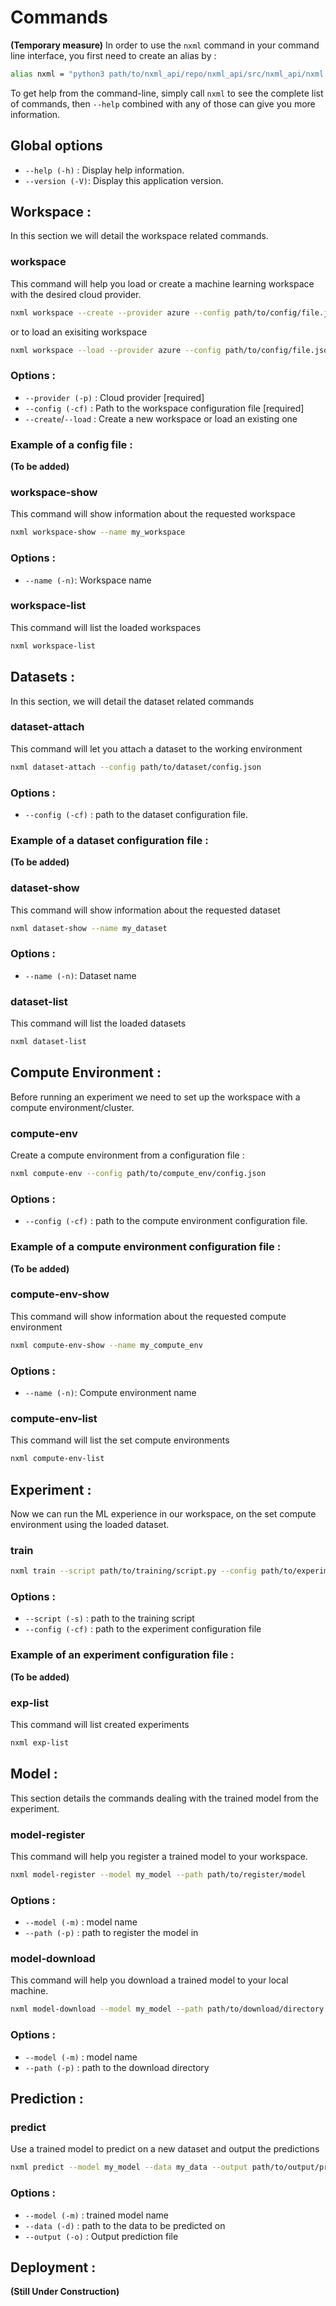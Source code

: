 
# Commands
**(Temporary measure)** In order to use the `nxml` command in your command line interface, you first need to create an alias by :
```bash
alias nxml = "python3 path/to/nxml_api/repo/nxml_api/src/nxml_api/nxml.py"
```
To get help from the command-line, simply call `nxml` to see the complete list of commands,
then `--help` combined with any of those can give you more information.

## Global options

* `--help (-h)` : Display help information.
* `--version (-V)`: Display this application version.

## Workspace : 
In this section we will detail the workspace related commands.

### workspace 
This command will help you load or create a machine learning workspace with the desired cloud provider.
```bash
nxml workspace --create --provider azure --config path/to/config/file.json
```
or to load an exisiting workspace
```bash
nxml workspace --load --provider azure --config path/to/config/file.json
```
### Options : 
* `--provider (-p)` : Cloud provider  [required]
* `--config (-cf)` : Path to the workspace configuration file  [required]
* `--create`/`--load` : Create a new workspace or load an existing one
 
### Example of a config file :
**(To be added)**

### workspace-show
This command will show information about the requested workspace
```bash
nxml workspace-show --name my_workspace
```

### Options :
* `--name (-n)`: Workspace name

### workspace-list 
This command will list the loaded workspaces 
```bash
nxml workspace-list
```

## Datasets : 
In this section, we will detail the dataset related commands

### dataset-attach 
This command will let you attach a dataset to the working environment
```bash
nxml dataset-attach --config path/to/dataset/config.json
```

### Options :
* `--config (-cf)` : path to the dataset configuration file.

### Example of a dataset configuration file :
**(To be added)**

### dataset-show
This command will show information about the requested dataset
```bash
nxml dataset-show --name my_dataset
```

### Options :
* `--name (-n)`: Dataset name

### dataset-list 
This command will list the loaded datasets 
```bash
nxml dataset-list
```

## Compute Environment :
Before running an experiment we need to set up the workspace with a compute environment/cluster.

### compute-env
Create a compute environment from a configuration file :
```bash
nxml compute-env --config path/to/compute_env/config.json
```

### Options :
* `--config (-cf)` : path to the compute environment configuration file.

### Example of a compute environment configuration file :
**(To be added)**

### compute-env-show
This command will show information about the requested compute environment
```bash
nxml compute-env-show --name my_compute_env
```

### Options :
* `--name (-n)`: Compute environment name

### compute-env-list 
This command will list the set compute environments 
```bash
nxml compute-env-list
```

## Experiment :
Now we can run the ML experience in our workspace, on the set compute environment using the loaded dataset.

### train
```bash
nxml train --script path/to/training/script.py --config path/to/experiment/config.json
```
### Options :
* `--script (-s)` : path to the training script
* `--config (-cf)` : path to the experiment configuration file

### Example of an experiment configuration file :
**(To be added)**

### exp-list 
This command will list created experiments
```bash
nxml exp-list
```

## Model :
This section details the commands dealing with the trained model from the experiment.

### model-register 
This command will help you register a trained model to your workspace.
```bash
nxml model-register --model my_model --path path/to/register/model
```
### Options :
* `--model (-m)` : model name
* `--path (-p)` : path to register the model in 

### model-download
This command will help you download a trained model to your local machine.
```bash
nxml model-download --model my_model --path path/to/download/directory
```
### Options :
* `--model (-m)` : model name
* `--path (-p)` : path to the download directory

## Prediction :

### predict 
Use a trained model to predict on a new dataset and output the predictions
```bash
nxml predict --model my_model --data my_data --output path/to/output/predictions
```

### Options :
* `--model (-m)` : trained model name
* `--data (-d)` : path to the data to be predicted on
* `--output (-o)` : Output prediction file

## Deployment :
**(Still Under Construction)**

